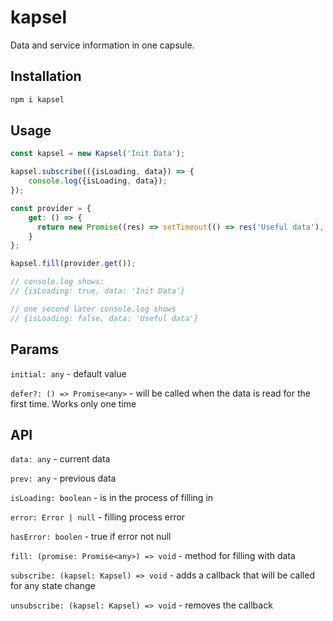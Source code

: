 # kapsel

Data and service information in one capsule.

## Installation

```bash
npm i kapsel
```

## Usage

````javascript
const kapsel = new Kapsel('Init Data');

kapsel.subscribe(({isLoading, data}) => {
    console.log({isLoading, data});
});

const provider = {
    get: () => {
      return new Promise((res) => setTimeout(() => res('Useful data'), 1000))
    }
};

kapsel.fill(provider.get());

// console.log shows:
// {isLoading: true, data: 'Init Data'}

// one second later console.log shows  
// {isLoading: false, data: 'Useful data'}
````

## Params
`initial: any` - default value

`defer?: () => Promise<any>` - will be called when the data is read for the first time. Works only one time

## API
`data: any` - current data

`prev: any` - previous data

`isLoading: boolean` - is in the process of filling in

`error: Error | null` - filling process error

`hasError: boolen` - true if error not null

`fill: (promise: Promise<any>) => void` - method for filling with data

`subscribe: (kapsel: Kapsel) => void` - adds a callback that will be called for any state change

`unsubscribe: (kapsel: Kapsel) => void` - removes the callback


